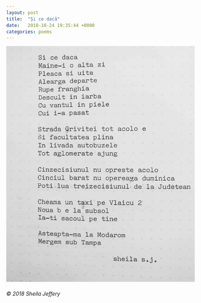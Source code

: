 ```yaml
---
layout: post
title:  "Și ce dacă"
date:   2018-10-24 19:35:44 +0000
categories: poems
---
```


![Și ce dacă](/assets/si-ce-daca.jpg)

###### © 2018 Sheila Jeffery
